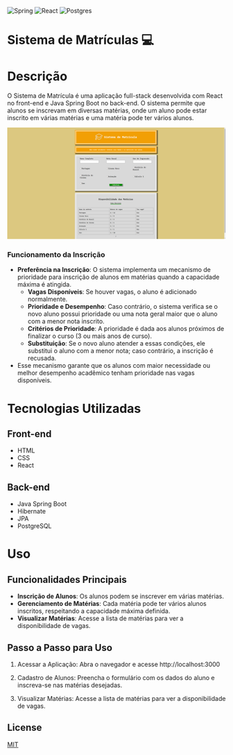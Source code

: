 ![Spring](https://img.shields.io/badge/spring-%236DB33F.svg?style=for-the-badge&logo=spring&logoColor=white) 
![React](https://img.shields.io/badge/react-%2320232a.svg?style=for-the-badge&logo=react&logoColor=%2361DAFB)
![Postgres](https://img.shields.io/badge/postgres-%23316192.svg?style=for-the-badge&logo=postgresql&logoColor=white)
# Sistema de Matrículas 💻

# Descrição
O Sistema de Matrícula é uma aplicação full-stack desenvolvida com React no front-end e Java Spring Boot no back-end. O sistema permite que alunos se inscrevam em diversas matérias, onde um aluno pode estar inscrito em várias matérias e uma matéria pode ter vários alunos.

![Print da Apliacação](screenshots/Sistema_de_Matricula.png)

### Funcionamento da Inscrição
- **Preferência na Inscrição**: O sistema implementa um mecanismo de prioridade para inscrição de alunos em matérias quando a capacidade máxima é atingida. 
  - **Vagas Disponíveis**: Se houver vagas, o aluno é adicionado normalmente. 
  - **Prioridade e Desempenho**: Caso contrário, o sistema verifica se o novo aluno possui prioridade ou uma nota geral maior que o aluno com a menor nota inscrito.
  - **Critérios de Prioridade**: A prioridade é dada aos alunos próximos de finalizar o curso (3 ou mais anos de curso).
  - **Substituição**: Se o novo aluno atender a essas condições, ele substitui o aluno com a menor nota; caso contrário, a inscrição é recusada.
- Esse mecanismo garante que os alunos com maior necessidade ou melhor desempenho acadêmico tenham prioridade nas vagas disponíveis.

# Tecnologias Utilizadas
## Front-end
- HTML
- CSS
- React 
## Back-end
- Java Spring Boot
- Hibernate
- JPA
- PostgreSQL


# Uso
## Funcionalidades Principais
- **Inscrição de Alunos**: Os alunos podem se inscrever em várias matérias.
-  **Gerenciamento de Matérias**: Cada matéria pode ter vários alunos inscritos, respeitando a capacidade máxima definida.
-  **Visualizar Matérias**: Acesse a lista de matérias para ver a disponibilidade de vagas.

## Passo a Passo para Uso

1. Acessar a Aplicação: Abra o navegador e acesse http://localhost:3000

2. Cadastro de Alunos: Preencha o formulário com os dados do aluno e inscreva-se nas matérias desejadas.

3. Visualizar Matérias: Acesse a lista de matérias para ver a disponibilidade de vagas.

## License

[MIT](https://choosealicense.com/licenses/mit/)


<!-- 
## Instalação

```bash

``` -->

<!-- ## Environment Variables

## Usage -->

<!-- 
```bash
```


<h2 id="routes">📍 API Endpoints</h2>

Here you can list the main routes of your API, and what are their expected request bodies.
​
| route               | description                                          
|----------------------|-----------------------------------------------------
| <kbd>GET /authenticate</kbd>     | retrieves user info see [response details](#get-auth-detail)
| <kbd>POST /authenticate</kbd>     | authenticate user into the api see [request details](#post-auth-detail) -->

<!-- <h3>GET</h3>

**RESPONSE**
```json
{
  "name": "",
  "age": ,
  "email": ""
}
```

<h3 >POST</h3>

**REQUEST**
```json
{
  "username": "admin",
  "password": "4444444"
}
```

**RESPONSE**
```json
{
  "resp": "resp"
}
``` -->
